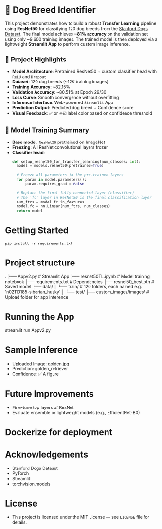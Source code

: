# 🐶 Dog Breed Identifier
This project demonstrates how to build a robust **Transfer Learning** pipeline using **ResNet50** for classifying 120 dog breeds from the [Stanford Dogs Dataset](http://vision.stanford.edu/aditya86/ImageNetDogs/). The final model achieves **~81% accuracy** on the validation set using only ~9,600 training images. The trained model is then deployed via a lightweight **Streamlit App** to perform custom image inference.

## 📌 Project Highlights

- **Model Architecture**: Pretrained ResNet50 + custom classifier head with `ReLU` and `Dropout`
- **Dataset**: 120 dog breeds (~12K training images)
- **Training Accuracy**: ~82.15%
- **Validation Accuracy**: ~80.51% at Epoch 29/30
- **Loss Curve**: Smooth convergence without overfitting
- **Inference Interface**: Web-powered `Streamlit` App
- **Prediction Output**: Predicted dog breed + Confidence score
- **Visual Feedback**: ✅ or ✳️☑️ label color based on confidence threshold

## 🧠 Model Training Summary

- **Base model**: `ResNet50` pretrained on ImageNet
- **Freezing**: All ResNet convolutional layers frozen
- **Classifier head**:
  ```python
  def setup_resnet50_for_transfer_learning(num_classes: int):
    model = models.resnet50(pretrained=True)
    
    # Freeze all parameters in the pre-trained layers
    for param in model.parameters():
        param.requires_grad = False

    # Replace the final fully connected layer (classifier)
    # The 'fc' layer in ResNet50 is the final classification layer
    num_ftrs = model.fc.in_features
    model.fc = nn.Linear(num_ftrs, num_classes)
    return model

# Getting Started

` pip install -r requirements.txt
`
# Project structure
.
├── Appv2.py                # Streamlit App
├── resnet50TL.ipynb        # Model training notebook
├── requirements.txt        # Dependencies
├── resnet50_best.pth       # Saved model
├── data/
│   └── train/              # 120 folders, each named e.g. 'n02110185-siberian_husky'
│   └── test/
├── custom_images/images/   # Upload folder for app inference

# Running the App
streamlit run Appv2.py

# Sample Inference

* Uploaded Image: golden.jpg
* Prediction: golden_retriever
* Confidence: ✅ A figure

# Future Improvements
* Fine-tune top layers of ResNet
* Evaluate ensemble or lightweight models (e.g., EfficientNet-B0)

# Dockerize for deployment

# Acknowledgements
* Stanford Dogs Dataset
* PyTorch
* Streamlit
* torchvision.models

# License
* This project is licensed under the MIT License — see `LICENSE` file for details.
